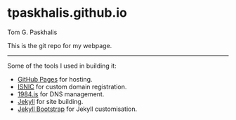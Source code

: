 # tpaskhalis.github.io
Tom G. Paskhalis

This is the git repo for my webpage.

---

Some of the tools I used in building it:
* [GitHub Pages](http://pages.github.com/) for hosting.
* [ISNIC](https://www.isnic.is/en/) for custom domain registration.
* [1984.is](https://www.1984.is) for DNS management.
* [Jekyll](https://jekyllrb.com) for site building.
* [Jekyll Bootstrap](http://jekyllbootstrap.com/) for Jekyll customisation.
